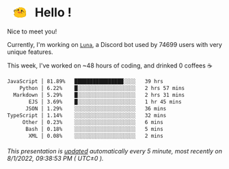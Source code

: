 <h1>   <img src="./spoinky.gif" style="vertical-align:middle;" width="30px">   Hello ! </h1>

Nice to meet you!

Currently, I'm working on <a href='https://github.com/Asgarrrr/Luna'>`Luna`</a>, a Discord bot used by 74699 users with very unique features.

This week, I've worked on ~48 hours of coding, and drinked 0 coffees ☕

```
JavaScript │ 81.89%   ████████████████░░░░   39 hrs
    Python │ 6.22%    █░░░░░░░░░░░░░░░░░░░   2 hrs 57 mins
  Markdown │ 5.29%    █░░░░░░░░░░░░░░░░░░░   2 hrs 31 mins
       EJS │ 3.69%    █░░░░░░░░░░░░░░░░░░░   1 hr 45 mins
      JSON │ 1.29%    ░░░░░░░░░░░░░░░░░░░░   36 mins
TypeScript │ 1.14%    ░░░░░░░░░░░░░░░░░░░░   32 mins
     Other │ 0.23%    ░░░░░░░░░░░░░░░░░░░░   6 mins
      Bash │ 0.18%    ░░░░░░░░░░░░░░░░░░░░   5 mins
       XML │ 0.08%    ░░░░░░░░░░░░░░░░░░░░   2 mins
```

###### This presentation is [updated](https://github.com/Asgarrrr) automatically every 5 minute, most recently on 8/1/2022, 09:38:53 PM ( UTC±0 ).